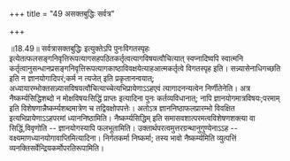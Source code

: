 +++
title = "49 असक्तबुद्धिः सर्वत्र"

+++
  
  
॥18.49॥ सर्वत्रासक्तबुद्धिः इत्युक्तेऽपि पुनःविगतस्पृहः
इत्येतत्फलसङ्गनिवृत्तिरूपत्यागसहपठितकर्तृत्वत्यागविषयत्वौचित्यात्
स्वप्नादिष्वपि स्वात्मनि
कर्तृत्वानुसन्धानप्रसङ्गनिवृत्तिरूपत्यागकाष्ठाविवक्षयेत्याहआत्मकर्तृत्वे
विगतस्पृह इति। सन्न्यासेनाधिगच्छति इति न ज्ञानयोगादिपरं;कर्म न त्यजेत्
इति प्रकृतानन्वयात्;
अध्यायारम्भोक्तसन्न्यासविषयत्वौचित्याच्चेत्यभिप्रायेणाऽऽहएवं
त्यागादनन्यत्वेन निर्णीतेनेति। अत्र नैष्कर्म्यसिद्धिशब्दो न
मोक्षविषयःसिद्धिं प्राप्तः इत्यादिना पुनः कर्तव्यविधानात्; नापि
ज्ञानयोगमात्रविषयः;परमाम् इति विशेषणान्नैष्कर्म्यशब्दमात्रेण च
तद्विवक्षोपपत्तेः। अतोऽत्र ज्ञाननिष्ठाफलप्रारम्भो विवक्षित
इत्यभिप्रायेणाऽऽहपरमां ध्याननिष्ठामिति। नैष्कर्म्यसिद्धिम् इति
समासवशात्परमत्वविशेषणशक्त्या वा सिद्धिं,विवृणोति -- ज्ञानयोगस्यापि
फलभूतामिति। उक्तार्थपरत्वमुत्तरग्रन्थानुगुण्येनाऽऽह --
वक्ष्यमाणध्यानयोगावाप्तिमित्यादिना। निर्गतकर्मा निष्कर्मा; तस्य भावो
नैष्कर्म्यमिति व्युत्पत्तिं व्यनक्तिसर्वेन्द्रियकर्मोपरतिरूपामिति।  
  
